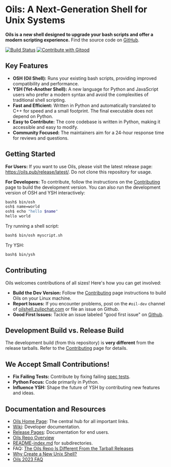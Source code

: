 # Oils: A Next-Generation Shell for Unix Systems

**Oils is a new shell designed to upgrade your bash scripts and offer a modern scripting experience.** Find the source code on [GitHub](https://github.com/oils-for-unix/oils).

[![Build Status](https://github.com/oils-for-unix/oils/actions/workflows/all-builds.yml/badge.svg?branch=master)](https://github.com/oils-for-unix/oils/actions/workflows/all-builds.yml)
<a href="https://gitpod.io/from-referrer/">
  <img src="https://img.shields.io/badge/Contribute%20with-Gitpod-908a85?logo=gitpod" alt="Contribute with Gitpod" />
</a>

## Key Features

*   **OSH (Oil Shell):** Runs your existing bash scripts, providing improved compatibility and performance.
*   **YSH (Yet-Another Shell):** A new language for Python and JavaScript users who prefer a modern syntax and avoid the complexities of traditional shell scripting.
*   **Fast and Efficient:** Written in Python and automatically translated to C++ for speed and a small footprint.  The final executable does not depend on Python.
*   **Easy to Contribute:** The core codebase is written in Python, making it accessible and easy to modify.  
*   **Community Focused:** The maintainers aim for a 24-hour response time for reviews and questions.

## Getting Started

**For Users:**  If you want to use Oils, please visit the latest release page: <https://oils.pub/release/latest/>.  Do not clone this repository for usage.

**For Developers:**  To contribute, follow the instructions on the [Contributing](https://github.com/oils-for-unix/oils/wiki/Contributing) page to build the development version.  You can also run the development version of OSH and YSH interactively:

```bash
bash$ bin/osh
osh$ name=world
osh$ echo "hello $name"
hello world
```

Try running a shell script:
```bash
bash$ bin/osh myscript.sh
```

Try YSH:
```bash
bash$ bin/ysh
```

## Contributing

Oils welcomes contributions of all sizes!  Here's how you can get involved:

*   **Build the Dev Version:** Follow the [Contributing](https://github.com/oils-for-unix/oils/wiki/Contributing) page instructions to build Oils on your Linux machine.
*   **Report Issues:** If you encounter problems, post on the `#oil-dev` channel of [oilshell.zulipchat.com](https://oilshell.zulipchat.com/) or file an issue on Github.
*   **Good First Issues:**  Tackle an issue labeled "good first issue" on [Github](https://github.com/oils-for-unix/oils/issues?q=is%3Aissue+is%3Aopen+label%3A%22good+first+issue%22).

## Development Build vs. Release Build

The development build (from this repository) is **very different** from the release tarballs.  Refer to the [Contributing](https://github.com/oils-for-unix/oils/wiki/Contributing) page for details.

## We Accept Small Contributions!

*   **Fix Failing Tests:**  Contribute by fixing failing [spec tests](https://oils.pub/cross-ref.html#spec-test).
*   **Python Focus:** Code primarily in Python.
*   **Influence YSH:**  Shape the future of YSH by contributing new features and ideas.

## Documentation and Resources

*   [Oils Home Page](https://oils.pub/): The central hub for all important links.
*   [Wiki](https://github.com/oils-for-unix/oils/wiki): Developer documentation.
*   [Release Pages](https://oils.pub/releases.html): Documentation for end users.
*   [Oils Repo Overview](doc/repo-overview.md)
*   [README-index.md](README-index.md) for subdirectories.
*   FAQ: [The Oils Repo Is Different From the Tarball Releases](https://github.com/oils-for-unix/oils/wiki/The-Oils-Repo-Is-Different-From-the-Tarball-Releases)
*   [Why Create a New Unix Shell?](https://www.oilshell.org/blog/2021/01/why-a-new-shell.html)
*   [Oils 2023 FAQ](https://www.oilshell.org/blog/2023/03/faq.html)